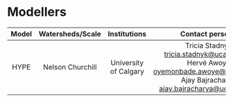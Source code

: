 # Modellers
| Model | Watersheds/Scale | Institutions | Contact persons 
| :---: | :---: |  :---: | :---: |
| HYPE | Nelson Churchill | University of Calgary |  Tricia Stadnyk <br> tricia.stadnyk@ucalgary.ca <br> Hervé Awoye <br> oyemonbade.awoye@ucalgary.ca <br> Ajay Bajracharya <br> ajay.bajracharya@ucalgary.ca |
